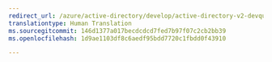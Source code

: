 ```yaml
---
redirect_url: /azure/active-directory/develop/active-directory-v2-devquickstarts-node-api
translationtype: Human Translation
ms.sourcegitcommit: 146d1377a017becdcdcd7fed7b97f07c2cb2bb39
ms.openlocfilehash: 1d9ae1103df8c6aedf95bdd7720c1fbdd0f43910

---
```



<!--HONumber=Feb17_HO3-->


